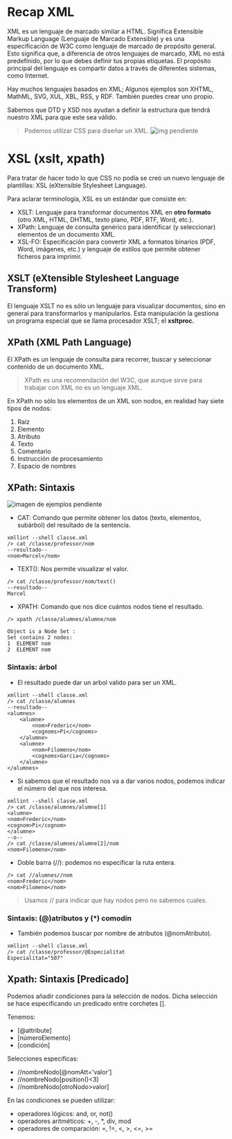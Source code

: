 # Recap XML

XML es un lenguaje de marcado similar a HTML. Significa Extensible Markup Language (Lenguaje de Marcado Extensible) y es una especificación de W3C como lenguaje de marcado de propósito general. Esto significa que, a diferencia de otros lenguajes de marcado, XML no está predefinido, por lo que debes definir tus propias etiquetas. El propósito principal del lenguaje es compartir datos a través de diferentes sistemas, como Internet.

Hay muchos lenguajes basados en XML; Algunos ejemplos son XHTML, MathML, SVG, XUL, XBL, RSS, y RDF. También puedes crear uno propio.

Sabemos que DTD y XSD nos ayudan a definir la estructura que tendrá nuestro XML para que este sea válido.

> Podemos utilizar CSS para diseñar un XML. 
![img pendiente]()

# XSL (xslt, xpath)

Para tratar de hacer todo lo que CSS no podía se creó un nuevo lenguaje de plantillas: XSL (eXtensible Stylesheet Language).

Para aclarar terminología, XSL es un estándar que consiste en:

- XSLT: Lenguaje para transformar documentos XML en **otro formato** (otro XML, HTML, DHTML, texto plano, PDF, RTF, Word, etc.).
- XPath: Lenguaje de consulta genérico para identificar (y seleccionar) elementos de un documento XML.
- XSL-FO: Especificación para convertir XML a formatos binarios (PDF,  Word, imágenes, etc.) y lenguaje de estilos que permite obtener ficheros para imprimir. 

## XSLT (eXtensible Stylesheet Language Transform)

El lenguaje XSLT no es sólo un lenguaje para visualizar documentos, sino en general para transformarlos y manipularlos. Esta manipulación la gestiona un programa especial que se llama procesador XSLT; el **xsltproc.**

## XPath (XML Path Language)

El XPath es un lenguaje de consulta para recorrer, buscar y seleccionar contenido de un documento XML.

> XPath es una recomendación del W3C, que aunque sirve para trabajar con XML no es un lenguaje XML.

En XPath no sólo los elementos de un XML son nodos, en realidad hay siete tipos de nodos:
1. Raíz
1. Elemento
1. Atributo
1. Texto
1. Comentario
1. Instrucción de procesamiento
1. Espacio de nombres

## XPath: Sintaxis

![imagen de ejemplos pendiente]()

- CAT: Comando que permite obtener los datos (texto, elementos, subárbol) del resultado de la sentencia.

```
xmllint --shell classe.xml
/> cat /classe/professor/nom
--resultado--
<nom>Marcel</nom>
```

- TEXT(): Nos permite visualizar el valor.

```
/> cat /classe/professor/nom/text()
--resultado--
Marcel
```

- XPATH: Comando que nos dice cuántos nodos tiene el
resultado.

```
/> xpath /classe/alumnes/alumne/nom

Object is a Node Set :
Set contains 2 nodes:
1  ELEMENT nom
2  ELEMENT nom
```

### Sintaxis: árbol

- El resultado puede dar un arbol valido para ser un XML.

```
xmllint --shell classe.xml
/> cat /classe/alumnes
--resultado--
<alumnes>
	<alumne>
		<nom>Frederic</nom>
		<cognoms>Pi</cognoms>
	</alumne>
	<alumne>
		<nom>Filomeno</nom>
		<cognoms>Garcia</cognoms>
	</alumne>
</alumnes>
```
- Si sabemos que el resultado nos va a dar varios nodos, podemos indicar el número del que nos interesa.

```
xmllint --shell classe.xml
/> cat /classe/alumnes/alumne[1]
<alumne>
<nom>Frederic</nom>
<cognom>Pi</cognom>
</alumne>
--o--
/> cat /classe/alumnes/alumne[2]/nom
<nom>Filomeno</nom>
```

- Doble barra (//): podemos no especificar la ruta entera.

```
/> cat //alumnes//nom
<nom>Frederic</nom>
<nom>Filomeno</nom>
```

> Usamos // para indicar que hay nodos pero no 
sabemos cuales.

### Sintaxis: (@)atributos y (*) comodín

- También podemos buscar por nombre de atributos (@nomAtributo). 

```
xmllint --shell classe.xml
/> cat /classe/professor/@Especialitat
Especialitat="507"
```

## Xpath: Sintaxis [Predicado]

Podemos añadir condiciones para la selección de nodos. Dicha selección se hace especificando un predicado entre corchetes [].

Tenemos:
- [@attribute] 
- [númeroElemento]
- [condición]

 Selecciones especificas:
- //nombreNodo[@nomAtt=’valor’] 
- //nombreNodo[position()<3]
- //nombreNodo[otroNodo>valor]

En las condiciones se pueden utilizar:
- operadores lógicos: and, or, not()
- operadores aritméticos: +, -, *, div, mod
- operadores de comparación: =, !=, <, >, <=, >=


